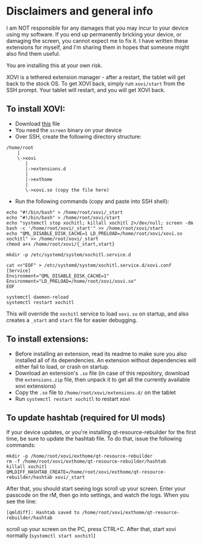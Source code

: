 # Disclaimers and general info

I am NOT responsible for any damages that you may incur to your device using my software. If you end up permanently bricking your device, or damaging the screen, you cannot expect me to fix it. I have written these extensions for myself, and I'm sharing them in hopes that someone might also find them useful.

You are installing this at your own risk.

XOVI is a tethered extension manager - after a restart, the tablet will get back to the stock OS. To get XOVI back, simply run `xovi/start` from the SSH prompt. Your tablet will restart, and you will get XOVI back.

## To install XOVI:
- Download [this](https://github.com/asivery/xovi/releases/latest/download/xovi.so) file
- You need the `screen` binary on your device
- Over SSH, create the following directory structure:
```
/home/root
    |
    \->xovi
       |
       |->extensions.d
       |
       |->exthome
       |
       \->xovi.so (copy the file here)
```
- Run the following commands (copy and paste into SSH shell):
```
echo "#!/bin/bash" > /home/root/xovi/_start
echo "#!/bin/bash" > /home/root/xovi/start
echo "systemctl stop xochitl; killall xochitl 2>/dev/null; screen -dm bash -c '/home/root/xovi/_start'" >> /home/root/xovi/start
echo "QML_DISABLE_DISK_CACHE=1 LD_PRELOAD=/home/root/xovi/xovi.so xochitl" >> /home/root/xovi/_start
chmod a+x /home/root/xovi/{_start,start}

mkdir -p /etc/systemd/system/xochitl.service.d

cat <<"EOF" > /etc/systemd/system/xochitl.service.d/xovi.conf
[Service]
Environment="QML_DISABLE_DISK_CACHE=1"
Environment="LD_PRELOAD=/home/root/xovi/xovi.so"
EOF

systemctl daemon-reload
systemctl restart xochitl
```
This will override the `xochitl` service to load `xovi.so` on startup, and also creates a `_start` and `start` file for easier debugging.

## To install extensions:
- Before installing an extension, read its readme to make sure you also installed all of its dependencies. An extension without dependencies will either fail to load, or crash on startup.
- Download an extension's `.so` file (in case of this repository, download the `extensions.zip` file, then unpack it to get all the currently available xovi extensions)
- Copy the `.so` file to `/home/root/xovi/extensions.d/` on the tablet
- Run `systemctl restart xochitl` to restart xovi

## To update hashtab (required for UI mods)
If your device updates, or you're installing qt-resource-rebuilder for the first time, be sure to update the hashtab file. To do that, issue the following commands:
```
mkdir -p /home/root/xovi/exthome/qt-resource-rebuilder
rm -f /home/root/xovi/exthome/qt-resource-rebuilder/hashtab
killall xochitl
QMLDIFF_HASHTAB_CREATE=/home/root/xovi/exthome/qt-resource-rebuilder/hashtab xovi/_start
```
After that, you should start seeing logs scroll up your screen. Enter your passcode on the rM, then go into settings, and watch the logs. When you see the line:
```
[qmldiff]: Hashtab saved to /home/root/xovi/exthome/qt-resource-rebuilder/hashtab
```
scroll up your screen on the PC, press CTRL+C.
After that, start xovi normally (`systemctl start xochitl`)
